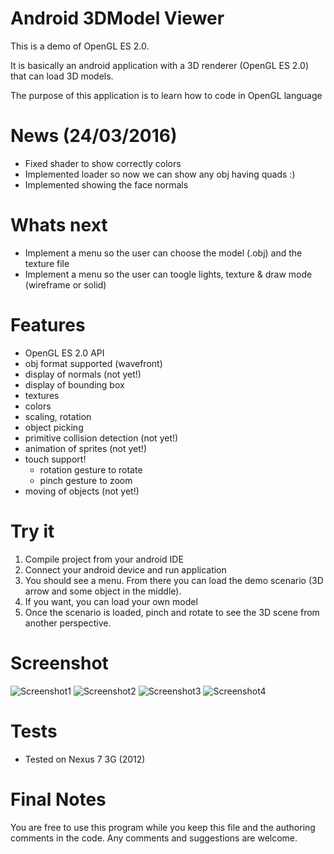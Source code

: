 Android 3DModel Viewer
======================

This is a demo of OpenGL ES 2.0. 

It is basically an android application with a 3D renderer (OpenGL ES 2.0) that can load 3D models.

The purpose of this application is to learn how to code in OpenGL language


News (24/03/2016)
=================

* Fixed shader to show correctly colors
* Implemented loader so now we can show any obj having quads :)
* Implemented showing the face normals


Whats next
==========

* Implement a menu so the user can choose the model (.obj) and the texture file
* Implement a menu so the user can toogle lights, texture & draw mode (wireframe or solid)


Features
========
  - OpenGL ES 2.0 API
  - obj format supported (wavefront)
  - display of normals (not yet!)
  - display of bounding box 
  - textures
  - colors
  - scaling, rotation
  - object picking
  - primitive collision detection (not yet!) 
  - animation of sprites (not yet!)
  - touch support!
    * rotation gesture to rotate
    * pinch gesture to zoom
  - moving of objects (not yet!)


Try it
======

  1. Compile project from your android IDE
  2. Connect your android device and run application 
  3. You should see a menu. From there you can load the demo scenario (3D arrow and some object in the middle).
  4. If you want, you can load your own model
  4. Once the scenario is loaded, pinch and rotate to see the 3D scene from another perspective. 


Screenshot
==========

![Screenshot1](https://github.com/andresoviedo/android-3DModel/blob/master/screenshots/screenshot1.png)
![Screenshot2](https://github.com/andresoviedo/android-3DModel/blob/master/screenshots/screenshot2.png)
![Screenshot3](https://github.com/andresoviedo/android-3DModel/blob/master/screenshots/screenshot3.png)
![Screenshot4](https://github.com/andresoviedo/android-3DModel/blob/master/screenshots/screenshot4.png)


Tests
=====

  - Tested on Nexus 7 3G (2012)


Final Notes
===========

You are free to use this program while you keep this file and the authoring comments in the code.
Any comments and suggestions are welcome.